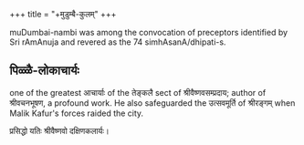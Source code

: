 +++
title = "+मुडुम्बै-कुलम्"
+++

muDumbai-nambi was among the convocation of preceptors identified by Sri rAmAnuja and revered as the 74 simhAsanA/dhipati-s.

## पिळ्ळै-लोकाचार्यः
one of the greatest आचार्याः of the तेङ्कलै sect of श्रीवैष्णवसम्प्रदाय; author of श्रीवचनभूषण, a profound work. He also safeguarded the उत्सवमूर्ति of श्रीरङ्गम् when Malik Kafur's forces raided the city.

प्रसिद्धो यतिः श्रीवैष्णवो दक्षिणकलार्यः। 

